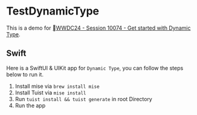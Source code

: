# TestDynamicType

This is a demo for [WWDC24 - Session 10074 - Get started with Dynamic Type](https://developer.apple.com/videos/play/wwdc2024/10074/).

## Swift

Here is a SwiftUI & UIKit app for `Dynamic Type`, you can follow the steps below to run it.

1. Install mise via `brew install mise`
2. Install Tuist via `mise install`
3. Run `tuist install && tuist generate` in root Directory
4. Run the app
